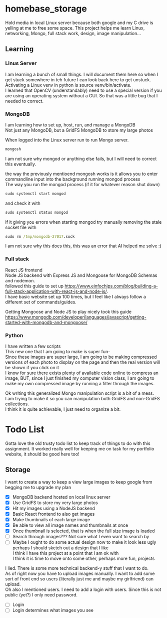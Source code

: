 # homebase_storage
Hold media in local Linux server because both google and my C drive is yelling at me to free some space.
This project helps me learn Linux, networking, Mongo, full stack work, design, image manipulation...

## Learning 

### Linus Server
I am learning a bunch of small things. I will document them here so when I get stuck somewhere in teh future I can look back here to get unstuck.  
Activating a Linux venv in python is source venv/bin/activate.  
I learned that OpenCV (understandably) need to use a special version if you are using an operating system without a GUI. So that was a little bug that I needed to correct. 

### MongoDB
I am learning how to set up, host, run, and manage a MongoDB  
Not just any MongoDB, but a GridFS MongoDB to store my large photos  

When logged into the Linux server run to run Mongo server.  
```cmd
mongosh
```
I am not sure why mongod or anything else fails, but I will need to correct this eventually.  

the way the previously mentioend mongosh works is it allows you to enter commandline input into the background running mongod process  
The way you run the mongod process (if it for whatever reason shut down)  

```cmd
sudo systemctl start mongod
```
and check it with 
```cmd
sudo systemctl status mongod
```
If it giving you errors when starting mongod try manually removing the stale socket file with 
```cmd
sudo rm /tmp/mongodb-27017.sock
```
I am not sure why this does this, this was an error that AI helped me solve :(  

### Full stack 
React JS frontend   
Node JS backend with Express JS and Mongoose for MongoDB Schemas and nodemon.  
followed this guide to set up https://www.einfochips.com/blog/building-a-full-stack-application-with-react-js-and-node-js/.  
I have basic website set up 100 times, but I feel like I always follow a different set of commands/guides.  


Getting Mongoose and Node JS to play nicely took this guide https://www.mongodb.com/developer/languages/javascript/getting-started-with-mongodb-and-mongoose/  

### Python
I have written a few scripts  
This new one that I am going to make is super fun-  
Since these images are super large, I am going to be making compressed versions of each photo to display on the page and then the real version will be shown if you click on it  
I know for sure there exists plenty of available code online to compress an image, BUT, since I just finished my computer vision class, I am going to make my own compressed image by running a filter through the images.

Ok writing this generalized Mongo manipulation script is a bit of a mess.  
I am trying to make it so you can manipulation both GridFS and non-GridFS collections.  
I think it is quite achievable, I just need to organize a bit.  

# Todo List
Gotta love the old trusty todo list to keep track of things to do with this assignment. It worked really well for keeping me on task for my portfolio website, it should be good here too!
## Storage
I want to create a way to keep a view large images to keep google from begging me to upgrade my plan
- [X] MongoDB backend hosted on local linux server
- [X] Use GridFS to store my very large photos
- [X] Hit my images using a NodeJS backend
- [X] Basic React frontend to also get images
- [X] Make thumbnails of each large image
- [X] Be able to view all image names and thumbnails at once
- [X] Once thumbnail is selected, that is when the full size image is loaded
- [ ] Search through images??? Not sure what I even want to search by
- [ ] Maybe I ought to do some actual design now to make it look less ugly perhaps I should sketch out a design that I like  
I think I have this project at a point that I am ok with  
I think it is time to move onto some other, perhaps more fun, projects  

I lied. There is some more technical backend-y stuff that I want to do.  
As of right now you have to upload images manually. I want to add some sort of front end so users (literally just me and maybe my girlfriend) can upload.  
Oh also I mentioned users. I need to add a login with users. Since this is not public (yet?) I only need password.  
- [ ] Login   
- [ ] Login determines what images you see  